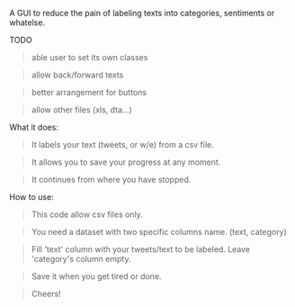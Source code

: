 A GUI to reduce the pain of labeling texts into categories, sentiments or whatelse.

TODO 
>able user to set its own classes

>allow back/forward texts

>better arrangement for buttons

>allow other files (xls, dta...)


What it does:
> It labels your text (tweets, or w/e) from a csv file.

> It allows you to save your progress at any moment.

> It continues from where you have stopped. 


How to use:

>This code allow csv files only. 

>You need a dataset with two specific columns name. (text, category)

>Fill 'text' column with your tweets/text to be labeled.
>Leave 'category's column empty.

>Save it when you get tired or done.

>Cheers!
